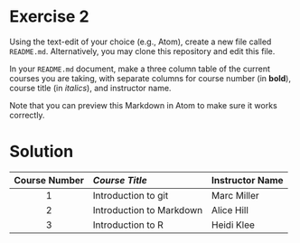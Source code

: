 # Exercise 2
Using the text-edit of your choice (e.g., Atom), create a new file called `README.md`. Alternatively, you may clone this repository and edit this file.

In your `README.md` document, make a three column table of the current courses you are taking, with separate columns for course number (in **bold**), course title (in _italics_), and instructor name.

Note that you can preview this Markdown in Atom to make sure it works correctly.

# Solution
| **Course Number** | *Course Title* | Instructor Name|
| :---: | :--- | :--- |
| 1 | Introduction to git | Marc Miller |
| 2 | Introduction to Markdown | Alice Hill |
| 3 | Introduction to R | Heidi Klee |

